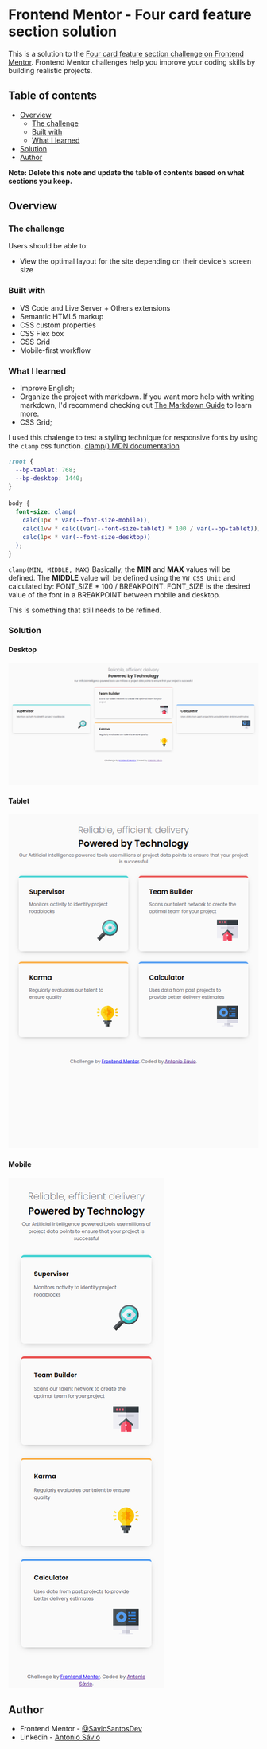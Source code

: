 # Frontend Mentor - Four card feature section solution

This is a solution to the [Four card feature section challenge on Frontend Mentor](https://www.frontendmentor.io/challenges/four-card-feature-section-weK1eFYK). Frontend Mentor challenges help you improve your coding skills by building realistic projects.

## Table of contents

- [Overview](#overview)
  - [The challenge](#the-challenge)
  - [Built with](#built-with)
  - [What I learned](#what-i-learned)
- [Solution](#solution)
- [Author](#author)

**Note: Delete this note and update the table of contents based on what sections you keep.**

## Overview

### The challenge

Users should be able to:

- View the optimal layout for the site depending on their device's screen size

### Built with

- VS Code and Live Server + Others extensions
- Semantic HTML5 markup
- CSS custom properties
- CSS Flex box
- CSS Grid
- Mobile-first workflow

### What I learned

- Improve English;
- Organize the project with markdown. If you want more help with writing markdown, I'd recommend checking out [The Markdown Guide](https://www.markdownguide.org/) to learn more.
- CSS Grid;

I used this chalenge to test a styling technique for responsive fonts by using the `clamp` css function. [clamp() MDN documentation](https://www.markdownguide.org/)

```css
:root {
  --bp-tablet: 768;
  --bp-desktop: 1440;
}

body {
  font-size: clamp(
    calc(1px * var(--font-size-mobile)),
    calc(1vw * calc((var(--font-size-tablet) * 100 / var(--bp-tablet)))),
    calc(1px * var(--font-size-desktop))
  );
}
```

`clamp(MIN, MIDDLE, MAX)` Basically, the **MIN** and **MAX** values will be defined. The **MIDDLE** value will be defined using the `VW CSS Unit` and calculated by: FONT_SIZE \* 100 / BREAKPOINT. FONT_SIZE is the desired value of the font in a BREAKPOINT between mobile and desktop.

This is something that still needs to be refined.

### Solution

#### Desktop

![Desktop](./solution/desktop.png)

#### Tablet

![Tablet](./solution/tablet.png)

#### Mobile

![Mobile](./solution/mobile.png)

## Author

- Frontend Mentor - [@SavioSantosDev](https://www.frontendmentor.io/profile/SavioSantosDev)
- Linkedin - [Antonio Sávio](https://www.linkedin.com/in/savio-santos-dev/)
